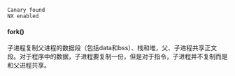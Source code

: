     Canary found
    NX enabled

#### fork()
子进程复制父进程的数据段（包括data和bss）、栈和堆，父、子进程共享正文段。对于程序中的数据，子进程要复制一份，但是对于指令，子进程并不复制而是和父进程共享。
